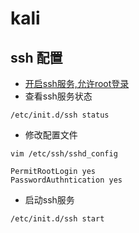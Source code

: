 # kali
## ssh 配置
- [开启ssh服务,允许root登录](https://blog.csdn.net/u010953692/article/details/80312751)
- 查看ssh服务状态

```
/etc/init.d/ssh status
```

- 修改配置文件

```
vim /etc/ssh/sshd_config

PermitRootLogin yes
PasswordAuthntication yes
```

- 启动ssh服务

```
/etc/init.d/ssh start
```
